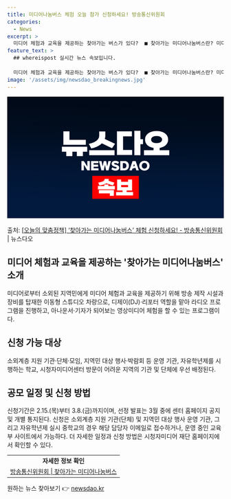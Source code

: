 ```yaml
---
title: 미디어나눔버스 체험 오늘 참가 신청하세요! 방송통신위원회
categories:
  - News
excerpt: >
  미디어 체험과 교육을 제공하는 찾아가는 버스가 있다?  ■ 찾아가는 미디어나눔버스란? 미디어로부터 소외된 지…
feature_text: >
  ## whereispost 실시간 뉴스 속보입니다.

  미디어 체험과 교육을 제공하는 찾아가는 버스가 있다?  ■ 찾아가는 미디어나눔버스란? 미디어로부터 소외된 지…
image: '/assets/img/newsdao_breakingnews.jpg'
---
```


![뉴스다오 속보](/assets/img/newsdao_breakingnews.jpg)

<p>출처: <a href="https://newsdao.kr/3212" rel="dofollow">[오늘의 맞춤정책] ‘찾아가는 미디어나눔버스’ 체험 신청하세요! - 방송통신위원회</a> | 뉴스다오</p>

<h2 data-ke-size="size26">미디어 체험과 교육을 제공하는 '찾아가는 미디어나눔버스' 소개</h2>
<p data-ke-size="size16">미디어로부터 소외된 지역민에게 미디어 체험과 교육을 제공하기 위해 방송 제작 시설과 장비를 탑재한 이동형 스튜디오 차량으로, 디제이(DJ)·리포터 역할을 맡아 라디오 프로그램을 진행하고, 아나운서·기자가 되어보는 영상미디어 체험을 할 수 있는 프로그램이다. </p>

<h2 data-ke-size="size26">신청 가능 대상</h2>
<p data-ke-size="size16">소외계층 지원 기관·단체·모임, 지역민 대상 행사·박람회 등 운영 기관, 자유학년제를 시행하는 학교, 시청자미디어센터 방문이 어려운 지역의 기관 및 단체에 우선 배정된다.</p>

<h2 data-ke-size="size26">공모 일정 및 신청 방법</h2>
<p data-ke-size="size16">신청기간은 2.15.(목)부터 3.8.(금)까지이며, 선정 발표는 3월 중에 센터 홈페이지 공지 및 개별 통지된다. 신청은 소외계층 지원 기관(단체) 및 지역민 대상 행사 운영 기관, 그리고 자유학년제 실시 중학교의 경우 해당 담당자 이메일로 접수하거나, 운영 중인 교육부 사이트에서 가능하다. 더 자세한 일정과 신청 방법은 시청자미디어 재단 홈페이지에서 확인할 수 있다.</p>

<table>
	<tr>
		<td style="text-align: center; height: 17px;"><b>자세한 정보 확인</b></td>
	</tr>
	<tr>
		<td style="text-align: center; height: 17px;"><a href="https://newsdao.kr/3212">방송통신위원회 | 찾아가는 미디어나눔버스</a></td>
	</tr>
</table> 

원하는 뉴스 찾아보기 👉 <a href="https://newsdao.kr" rel="dofollow">newsdao.kr</a>


